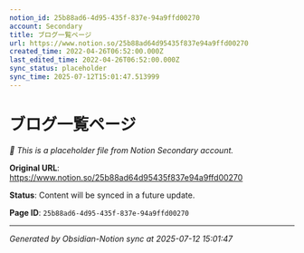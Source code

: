 ```yaml
---
notion_id: 25b88ad6-4d95-435f-837e-94a9ffd00270
account: Secondary
title: ブログ一覧ページ
url: https://www.notion.so/25b88ad64d95435f837e94a9ffd00270
created_time: 2022-04-26T06:52:00.000Z
last_edited_time: 2022-04-26T06:52:00.000Z
sync_status: placeholder
sync_time: 2025-07-12T15:01:47.513999
---
```


# ブログ一覧ページ

*🔄 This is a placeholder file from Notion Secondary account.*

**Original URL**: https://www.notion.so/25b88ad64d95435f837e94a9ffd00270

**Status**: Content will be synced in a future update.

**Page ID**: `25b88ad6-4d95-435f-837e-94a9ffd00270`

---

*Generated by Obsidian-Notion sync at 2025-07-12 15:01:47*
